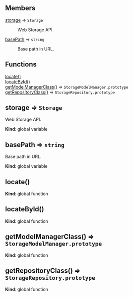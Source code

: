 ## Members

<dl>
<dt><a href="#storage">storage</a> ⇒ <code>Storage</code></dt>
<dd><p>Web Storage API.</p>
</dd>
<dt><a href="#basePath">basePath</a> ⇒ <code>string</code></dt>
<dd><p>Base path in URL.</p>
</dd>
</dl>

## Functions

<dl>
<dt><a href="#locate">locate()</a></dt>
<dd></dd>
<dt><a href="#locateById">locateById()</a></dt>
<dd></dd>
<dt><a href="#getModelManagerClass">getModelManagerClass()</a> ⇒ <code>StorageModelManager.prototype</code></dt>
<dd></dd>
<dt><a href="#getRepositoryClass">getRepositoryClass()</a> ⇒ <code>StorageRepository.prototype</code></dt>
<dd></dd>
</dl>

<a name="storage"></a>

## storage ⇒ <code>Storage</code>
Web Storage API.

**Kind**: global variable  
<a name="basePath"></a>

## basePath ⇒ <code>string</code>
Base path in URL.

**Kind**: global variable  
<a name="locate"></a>

## locate()
**Kind**: global function  
<a name="locateById"></a>

## locateById()
**Kind**: global function  
<a name="getModelManagerClass"></a>

## getModelManagerClass() ⇒ <code>StorageModelManager.prototype</code>
**Kind**: global function  
<a name="getRepositoryClass"></a>

## getRepositoryClass() ⇒ <code>StorageRepository.prototype</code>
**Kind**: global function  
